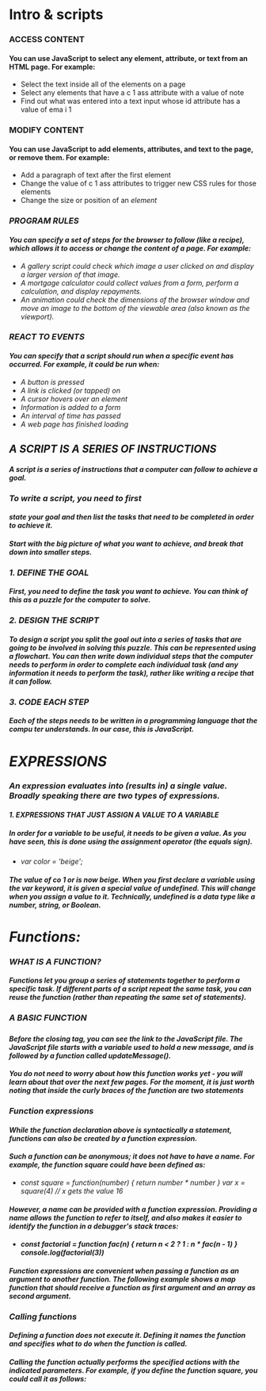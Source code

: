 # Intro & scripts

### ACCESS CONTENT
#### You can use JavaScript to select any element, attribute, or text from an HTML page. For example:
* Select the text inside all of the <hl> elements on a page
* Select any elements that have a c 1 ass attribute with a value of note
* Find out what was entered into a text input whose id attribute has a value of ema i 1 


### MODIFY CONTENT
#### You can use JavaScript to add elements, attributes, and text to the page, or remove them. For example:
* Add a paragraph of text after the first <hl> element
* Change the value of c 1 ass attributes to trigger new CSS rules for those elements
* Change the size or position of an <i mg> element


### PROGRAM RULES
#### You can specify a set of steps for the browser to follow (like a recipe), which allows it to access or change the content of a page. For example:
* A gallery script could check which image a user clicked on and display a larger version of that image.
* A mortgage calculator could collect values from a form, perform a calculation, and display repayments.
* An animation could check the dimensions of the browser window and move an image to the bottom of the viewable area (also known as the viewport). 

### REACT TO EVENTS
#### You can specify that a script should run when a specific event has occurred. For example, it could be run when:
* A button is pressed
* A link is clicked (or tapped) on
* A cursor hovers over an element
* Information is added to a form
* An interval of time has passed
* A web page has finished loading

## A SCRIPT IS A SERIES OF INSTRUCTIONS
#### A script is a series of instructions that a computer can follow to achieve a goal. 
### To write a script, you need to first
#### state your goal and then list the tasks that need to be completed in order to achieve it. 

#### Start with the big picture of what you want to achieve, and break that down into smaller steps. 
### 1. DEFINE THE GOAL 
#### First, you need to define the task you want to achieve. You can think of this as a puzzle for the computer to solve.
### 2. DESIGN THE SCRIPT
#### To design a script you split the goal out into a series of tasks that are going to be involved in solving this puzzle. This can be represented using a flowchart. You can then write down individual steps that the computer needs to perform in order to complete each individual task (and any information it needs to perform the task), rather like writing a recipe that it can follow.
### 3. CODE EACH STEP
#### Each of the steps needs to be written in a programming language that the compu ter understands. In our case, this is JavaScript.

# EXPRESSIONS
### An expression evaluates into (results in) a single value. Broadly speaking there are two types of expressions. 
#### 1. EXPRESSIONS THAT JUST ASSIGN A VALUE TO A VARIABLE 
##### In order for a variable to be useful, it needs to be given a value. As you have seen, this is done using the assignment operator (the equals sign).
* var color = 'beige';
##### The value of co 1 or is now beige. When you first declare a variable using the var keyword, it is given a special value of undefined. This will change when you assign a value to it. Technically, undefined is a data type like a number, string, or Boolean.

# Functions:
### WHAT IS A FUNCTION?
#### Functions let you group a series of statements together to perform a specific task. If different parts of a script repeat the same task, you can reuse the function (rather than repeating the same set of statements). 
### A BASIC FUNCTION
##### 
#### Before the closing </body> tag, you can see the link to the JavaScript file. The JavaScript file starts with a variable used to hold a new message, and is followed by a function called updateMessage(). 
#### You do not need to worry about how this function works yet - you will learn about that over the next few pages. For the moment, it is just worth noting that inside the curly braces of the function are two statements

### Function expressions
#### While the function declaration above is syntactically a statement, functions can also be created by a function expression.

#### Such a function can be anonymous; it does not have to have a name. For example, the function square could have been defined as:

* const square = function(number) { return number * number }
var x = square(4) // x gets the value 16

#### However, a name can be provided with a function expression. Providing a name allows the function to refer to itself, and also makes it easier to identify the function in a debugger's stack traces:

 * #### const factorial = function fac(n) { return n < 2 ? 1 : n * fac(n - 1) } console.log(factorial(3))
#### Function expressions are convenient when passing a function as an argument to another function. The following example shows a map function that should receive a function as first argument and an array as second argument.

### Calling functions
#### Defining a function does not execute it. Defining it names the function and specifies what to do when the function is called.

#### Calling the function actually performs the specified actions with the indicated parameters. For example, if you define the function square, you could call it as follows:

